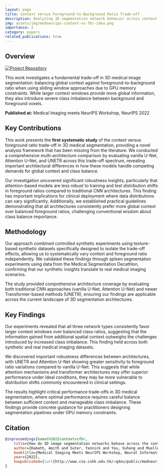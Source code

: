 ```yaml
---
layout: page
title: Context versus Foreground-to-Background Ratio Trade-off
description: Analyzing 3D segmentation network behavior across context and class imbalance dimensions
img: assets/img/medneurips-context-vs-fbr-idea.png
importance: 2
category: papers
related_publications: true
---
```


## Overview

[![Project Repository](https://img.shields.io/badge/GitHub-Repository-blue?style=flat-square&logo=github)](https://github.com/amithjkamath/context_vs_fbr)

This work investigates a fundamental trade-off in 3D medical image segmentation: balancing global context against foreground-to-background ratio when using sliding window approaches due to GPU memory constraints. While larger context windows provide more global information, they also introduce severe class imbalance between background and foreground voxels.

**Published at:** Medical Imaging meets NeurIPS Workshop, NeurIPS 2022

## Key Contributions

This work presents the **first systematic study** of the context versus foreground ratio trade-off in 3D medical segmentation, providing a novel analysis framework that has been missing from the literature. We conducted a comprehensive multi-architecture comparison by evaluating vanilla U-Net, Attention U-Net, and UNETR across this trade-off spectrum, revealing important architectural differences in how these models handle competing demands for global context and class balance.

Our investigation uncovered significant robustness insights, particularly that attention-based models are less robust to training and test distribution shifts in foreground ratios compared to traditional CNN architectures. This finding has important implications for clinical deployment where data distributions can vary significantly. Additionally, we established practical guidelines demonstrating that all architectures consistently prefer more global context over balanced foreground ratios, challenging conventional wisdom about class balance importance.

## Methodology

Our approach combined controlled synthetic experiments using texture-based synthetic datasets specifically designed to isolate the trade-off effects, allowing us to systematically vary context and foreground ratio independently. We validated these findings through spleen segmentation experiments using data from the Medical Segmentation Decathlon, confirming that our synthetic insights translate to real medical imaging scenarios.

The study provided comprehensive architecture coverage by evaluating both traditional CNN approaches (vanilla U-Net, Attention U-Net) and newer Transformer-based methods (UNETR), ensuring our findings are applicable across the current landscape of 3D segmentation architectures.

## Key Findings

Our experiments revealed that all three network types consistently favor larger context windows over balanced class ratios, suggesting that the information gained from additional spatial context outweighs the challenges introduced by increased class imbalance. This finding held across both synthetic and real medical imaging datasets.

We discovered important robustness differences between architectures, with UNETR and Attention U-Net showing greater sensitivity to foreground ratio variations compared to vanilla U-Net. This suggests that while attention mechanisms and transformer architectures may offer superior performance under ideal conditions, they may be more vulnerable to distribution shifts commonly encountered in clinical settings.

The results highlight critical performance trade-offs in 3D medical segmentation, where optimal performance requires careful balance between sufficient context and manageable class imbalance. These findings provide concrete guidance for practitioners designing segmentation pipelines under GPU memory constraints.

## Citation

```bibtex
@inproceedings{kamath2022contextvsfbr,
    title={How do 3D image segmentation networks behave across the context versus foreground ratio trade-off?},
    author={Kamath, Amith and Suter, Yannick and You, Suhang and Mueller, Michael and Willmann, Jonas and Andratschke, Nicolaus and Reyes, Mauricio},
    booktitle={Medical Imaging Meets NeurIPS Workshop, Neural Information Processing Systems},
    year={2022},
    howpublished={\url{http://www.cse.cuhk.edu.hk/~qdou/public/medneurips2022/72.pdf}}
}
```